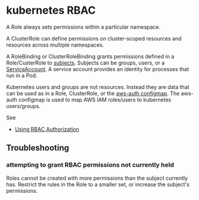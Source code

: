 # kubernetes RBAC

A Role always sets permissions within a particular namespace.

A ClusterRole can define permissions on cluster-scoped resources and resources across multiple namespaces.

A RoleBinding or ClusterRoleBinding grants permissions defined in a Role/CusterRole to [subjects](https://kubernetes.io/docs/reference/access-authn-authz/rbac/#referring-to-subjects). Subjects can be groups, users, or a [ServiceAccount](https://kubernetes.io/docs/tasks/configure-pod-container/configure-service-account/). A service account provides an identity for processes that run in a Pod.

Kubernetes users and groups are not resources. Instead they are data that can be used as in a Role, ClusterRole, or the [aws-auth configmap](aws-eks-auth.md). The aws-auth configmap is used to map AWS IAM roles/users to kubernetes users/groups.

See

- [Using RBAC Authorization](https://kubernetes.io/docs/reference/access-authn-authz/rbac/)

## Troubleshooting

### attempting to grant RBAC permissions not currently held

Roles cannot be created with more permissions than the subject currently has. Restrict the rules in the Role to a smaller set, or increase the subject's permissions.
